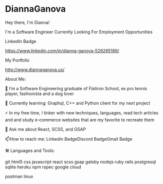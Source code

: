 # DiannaGanova
Hey there, I'm Dianna!  

I'm a Software Engineer Currently Looking For Employment Opportunities

LinkedIn Badge  
 
 https://www.linkedin.com/in/dianna-ganova-529295189/

My Portfolio
 
 http://www.diannaganova.us/

 About Me:

🔭 I’m a Software Engineering graduate of Flatiron School, ex pro tennis player, fashionista and a dog lover

🌱 Currently learning: Graphql, C++ and Python client for my next project

⚡ In my free time, I tinker with new techniques, languages, read tech articles and and study e-commerce websites that are my favorite to recreate them

💬 Ask me about React, SCSS, and GSAP

📫How to reach me: Linkedin BadgeDiscord BadgeGmail Badge

🛠️ Languages and Tools:

 git  html5  css  javascript  react scss gsap gatsby nodejs  ruby  rails  postgresql  sqlite  heroku  npm  rspec  google cloud

 postman  linux

